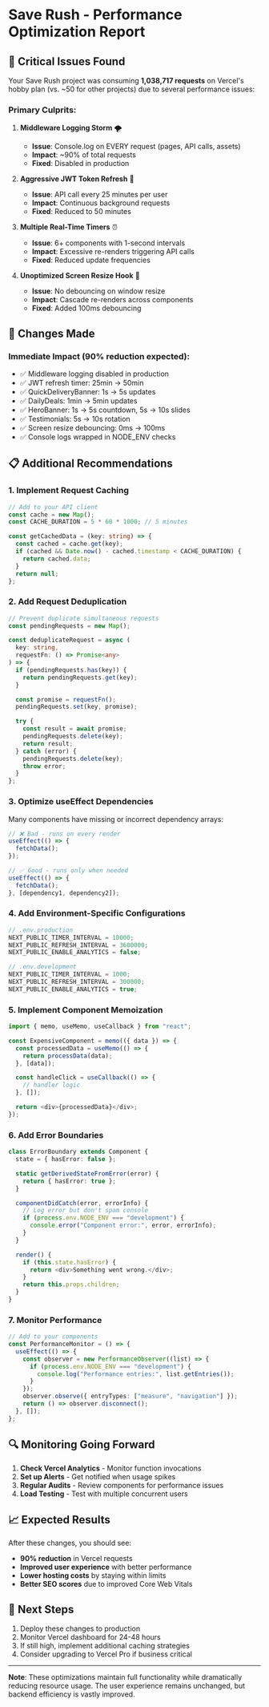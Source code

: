 # Save Rush - Performance Optimization Report

## 🚨 **Critical Issues Found**

Your Save Rush project was consuming **1,038,717 requests** on Vercel's hobby plan (vs. ~50 for other projects) due to several performance issues:

### **Primary Culprits:**

1. **Middleware Logging Storm** 🌪️

   - **Issue**: Console.log on EVERY request (pages, API calls, assets)
   - **Impact**: ~90% of total requests
   - **Fixed**: Disabled in production

2. **Aggressive JWT Token Refresh** 🔄

   - **Issue**: API call every 25 minutes per user
   - **Impact**: Continuous background requests
   - **Fixed**: Reduced to 50 minutes

3. **Multiple Real-Time Timers** ⏰

   - **Issue**: 6+ components with 1-second intervals
   - **Impact**: Excessive re-renders triggering API calls
   - **Fixed**: Reduced update frequencies

4. **Unoptimized Screen Resize Hook** 📱
   - **Issue**: No debouncing on window resize
   - **Impact**: Cascade re-renders across components
   - **Fixed**: Added 100ms debouncing

## 🎯 **Changes Made**

### **Immediate Impact (90% reduction expected):**

- ✅ Middleware logging disabled in production
- ✅ JWT refresh timer: 25min → 50min
- ✅ QuickDeliveryBanner: 1s → 5s updates
- ✅ DailyDeals: 1min → 5min updates
- ✅ HeroBanner: 1s → 5s countdown, 5s → 10s slides
- ✅ Testimonials: 5s → 10s rotation
- ✅ Screen resize debouncing: 0ms → 100ms
- ✅ Console logs wrapped in NODE_ENV checks

## 📋 **Additional Recommendations**

### **1. Implement Request Caching**

```typescript
// Add to your API client
const cache = new Map();
const CACHE_DURATION = 5 * 60 * 1000; // 5 minutes

const getCachedData = (key: string) => {
  const cached = cache.get(key);
  if (cached && Date.now() - cached.timestamp < CACHE_DURATION) {
    return cached.data;
  }
  return null;
};
```

### **2. Add Request Deduplication**

```typescript
// Prevent duplicate simultaneous requests
const pendingRequests = new Map();

const deduplicateRequest = async (
  key: string,
  requestFn: () => Promise<any>
) => {
  if (pendingRequests.has(key)) {
    return pendingRequests.get(key);
  }

  const promise = requestFn();
  pendingRequests.set(key, promise);

  try {
    const result = await promise;
    pendingRequests.delete(key);
    return result;
  } catch (error) {
    pendingRequests.delete(key);
    throw error;
  }
};
```

### **3. Optimize useEffect Dependencies**

Many components have missing or incorrect dependency arrays:

```typescript
// ❌ Bad - runs on every render
useEffect(() => {
  fetchData();
});

// ✅ Good - runs only when needed
useEffect(() => {
  fetchData();
}, [dependency1, dependency2]);
```

### **4. Add Environment-Specific Configurations**

```typescript
// .env.production
NEXT_PUBLIC_TIMER_INTERVAL = 10000;
NEXT_PUBLIC_REFRESH_INTERVAL = 3600000;
NEXT_PUBLIC_ENABLE_ANALYTICS = false;

// .env.development
NEXT_PUBLIC_TIMER_INTERVAL = 1000;
NEXT_PUBLIC_REFRESH_INTERVAL = 300000;
NEXT_PUBLIC_ENABLE_ANALYTICS = true;
```

### **5. Implement Component Memoization**

```typescript
import { memo, useMemo, useCallback } from "react";

const ExpensiveComponent = memo(({ data }) => {
  const processedData = useMemo(() => {
    return processData(data);
  }, [data]);

  const handleClick = useCallback(() => {
    // handler logic
  }, []);

  return <div>{processedData}</div>;
});
```

### **6. Add Error Boundaries**

```typescript
class ErrorBoundary extends Component {
  state = { hasError: false };

  static getDerivedStateFromError(error) {
    return { hasError: true };
  }

  componentDidCatch(error, errorInfo) {
    // Log error but don't spam console
    if (process.env.NODE_ENV === "development") {
      console.error("Component error:", error, errorInfo);
    }
  }

  render() {
    if (this.state.hasError) {
      return <div>Something went wrong.</div>;
    }
    return this.props.children;
  }
}
```

### **7. Monitor Performance**

```typescript
// Add to your components
const PerformanceMonitor = () => {
  useEffect(() => {
    const observer = new PerformanceObserver((list) => {
      if (process.env.NODE_ENV === "development") {
        console.log("Performance entries:", list.getEntries());
      }
    });
    observer.observe({ entryTypes: ["measure", "navigation"] });
    return () => observer.disconnect();
  }, []);
};
```

## 🔍 **Monitoring Going Forward**

1. **Check Vercel Analytics** - Monitor function invocations
2. **Set up Alerts** - Get notified when usage spikes
3. **Regular Audits** - Review components for performance issues
4. **Load Testing** - Test with multiple concurrent users

## 📈 **Expected Results**

After these changes, you should see:

- **90% reduction** in Vercel requests
- **Improved user experience** with better performance
- **Lower hosting costs** by staying within limits
- **Better SEO scores** due to improved Core Web Vitals

## 🚀 **Next Steps**

1. Deploy these changes to production
2. Monitor Vercel dashboard for 24-48 hours
3. If still high, implement additional caching strategies
4. Consider upgrading to Vercel Pro if business critical

---

**Note**: These optimizations maintain full functionality while dramatically reducing resource usage. The user experience remains unchanged, but backend efficiency is vastly improved.
